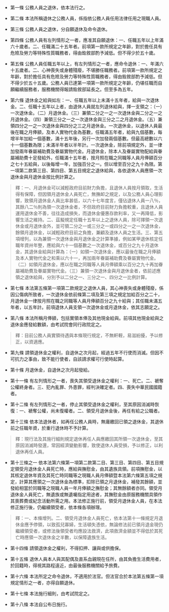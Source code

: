 * 第一條 公務人員之退休，依本法行之。

* 第二條 本法所稱退休之公務人員，係指依公務人員任用法律任用之現職人員。

* 第三條 公務人員之退休，分自願退休及命令退休。

* 第四條 公務人員有左列情形之一者，應准其自願退休：一、任職五年以上年滿六十歲者。二、任職滿二十五年者。前項第一款所規定之年齡，對於擔任具有危險及勞力等特殊性質職務者，得由銓敘部酌予減低。但不得少於五十歲。

* 第五條 公務人員任職五年以上，有左列情形之一者，應命令退休：一、年滿六十五歲者。二、心神喪失或身體殘廢，不堪勝任職務者。前項第一款所規定之年齡，對於擔任具有危險及勞力等特殊性質職務者，得由銓敘部酌予減低。但不得少於五十五歲。公務人員已達第一項第一款所規定之年齡，仍堪任職而自願繼續服務者，服務機關得報請銓敘部延長之。但至多為五年。

* 第六條 退休金之給與如左：一、任職五年以上未滿十五年者，給與一次退休金。二、任職十五年以上者，由退休人員就左列退休給與，擇一支領之：（一）一次退休金。（二）月退休金。（三）兼領二分之一之一次退休金與二分之一之月退休金。（四）兼領三分之一之一次退休金與三分之二之月退休金。（五）兼領四分之一之一次退休金與四分之三之月退休金。一次退休金，以退休人員最後在職之月俸額，及本人實物代金為基數，任職滿五年者，給與九個基數，每增半年加給一個基數，滿十五年後，另行一次加發兩個基數。但最高總數以六十一個基數為限；未滿半年者以半年計。一次退休金，除前項規定外，並一律加發兩年眷屬補助費及眷屬實物代金。月退休金，除本人及眷屬實物配給與眷屬補助費十足發給外，任職滿十五年者，按月照在職之同職等人員月俸額百分之七十五給與，以後每增一年，加強百分之一。但以增至百分之九十為限。第一項第二款第三目、第四目、第五目規定之退休給與，各依退休人員應領一次退休金與月退休金按比例計算之。

> 釋：一、月退休金可以減輕政府目前財力負擔，且退休人員按月領取，生活得有保障，但因領月退休金人員死亡，無撫卹之規定，以及公務人員心理影響，致領月退休金人員比率甚低，以六十七年度言，僅佔退休人員一八％，其餘八二％則為領一次退休金者，不但政府目前財力負擔較重，且退休人員運用退休金不善，往往造成損失，而退休金優惠存款利率，又一再降低，影響生活之維持。二、茲擬規定任職十五年以上之退休人員，除可擇領一次退休金或月退休金外，並可領二分之一或三分之一或四分之一之一次退休金，餘領月退休金，以減輕政府目前之負擔，兼顧及退休人員之生活。三、第五項增列，以為兼領一次退休金與月退休金之計算準據，例如某甲退休核定任職年資卅年整，應給與六十一個基數之一次退休金，或百分之九十月退休金，其退休金給與計算為：（一）如領一次退休金，應以最後在職之月俸額及本人實物代金之和乘以六十一，再加兩年眷屬補助費及眷屬實物代金。（二）如領月退休金，應以在職之同職等人員月俸額乘以百分之九十再加眷屬補助費及眷屬實物代金。（三）兼領一次退休金與月退休金者，依前述應領之退休給與，分別予以二分之一、三分之一、四分之一比例計算。

* 第七條 本法第五條第一項第二款規定之退休人員，其心神喪失或身體殘廢，係因公傷病所致者，一次退休金依前條第二項及第三項之規定加給百分之二十，月退休金一律按月照在職之同職等人員月俸額百分之九十給與；其任職未滿五年者，以五年計。前項退休人員支領一次退休金或月退休金，依其志願定之。

* 第八條 本法所稱月俸額，包括實領本俸及其他現金給與。前項其他現金給與之退休金應發給數額，由考試院會同行政院定之。

> 釋：目前公務人員實領待遇與本條現行規定，不無軒輊，易滋紛擾，予以修正，以資適應。

* 第九條 請領退休金之權利，自退休之次月起，經過五年不行使而消滅。但因不可抗力之事由，致不能行使者，自該請求權可行使時起算。

* 第十條 月退休金，自退休之次月起發給。

* 第十一條 有左列情形之一者，喪失其領受退休金之權利：一、死亡。二、褫奪公權終身者。三、犯內亂罪、外患罪，經判決確定者。四、喪失中華民國國籍者。

* 第十二條 有左列情形之一者，停止其領受退休金之權利，至其原因消滅時恢復：一、褫奪公權，尚未復權者。二、領受月退休金後，再任有給之公職者。

* 第十三條 依本法退休者，如再任公務人員時，無庸繳回已領之退休金，其退休前之任職年資，於重行退休時不予計算。

> 釋：現行法及其施行細則規定退休再任人員應繳回其所領一次退休金，至其原因消滅時發還，常因經濟變動影響，致使退休人員受損，予以修正，以利退休再任人員。

* 第十三條之一 依本法第六條第一項第二款第二目、第三目、第四目、第五目規定領受月退休金人員死亡時，應給與撫慰金，由其遺族具領。前項撫慰金，以其核定退休年資及其死亡時同職等之現職人員月俸額暨本法第六條第五項之規定，計算其應領之一次退休金為標準，扣除已領之月退休金，補發其餘額，並發給相當於同職等之現職人員一年月俸額之撫慰金；其無餘額者亦同。領受月退休金人員死亡，無遺族或無遺囑指定用途者，其撫慰金由原服務機關具領作其喪葬費或紀念活動所需之用。本法修正施行前，領受月退休金人員，在本法修正施行後，仍繼續領受者，依本條各項辦理。

> 釋：一、本條增列。二、領受月退休金人員死亡，依本法第十一條規定月退休金應予停領，以致孤兒寡婦，生活頓失憑依，無論修法前已領月退金現仍繼續領受者，或修法後領受者均應設法救濟，此項救濟金額並不得低於其死亡時應領一次退休金之半數，以保障遺族生活。

* 第十四條 請領退休金之權利，不得扣押、讓與或供擔保。

* 第十五條 退休人員本人與其配偶及直系血親現在任所，由其負擔生活費用者，於回籍時，得視其路程遠近，由最後服務機關給予旅費。

* 第十六條 本法所定之命令退休，不適用於法官。但法官合於本法第五條第一項規定情形之一者，亦得自願退休。

* 第十七條 本法施行細則，由考試院定之。

* 第十八條 本法自公布日施行。

